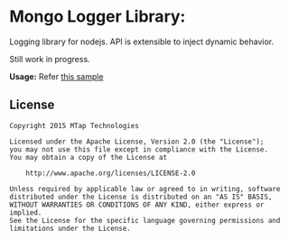 Mongo Logger Library:
=====================

Logging library for nodejs. API is extensible to inject dynamic behavior.

Still work in progress.

**Usage:** Refer [this sample](https://github.com/iincube/mongo-logger/blob/master/src/sample.js)

License
-------

    Copyright 2015 MTap Technologies

    Licensed under the Apache License, Version 2.0 (the "License");
    you may not use this file except in compliance with the License.
    You may obtain a copy of the License at

        http://www.apache.org/licenses/LICENSE-2.0

    Unless required by applicable law or agreed to in writing, software
    distributed under the License is distributed on an "AS IS" BASIS,
    WITHOUT WARRANTIES OR CONDITIONS OF ANY KIND, either express or implied.
    See the License for the specific language governing permissions and
    limitations under the License.
